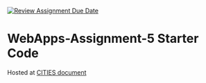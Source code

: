 [![Review Assignment Due Date](https://classroom.github.com/assets/deadline-readme-button-24ddc0f5d75046c5622901739e7c5dd533143b0c8e959d652212380cedb1ea36.svg)](https://classroom.github.com/a/7kKA03Up)
# WebApps-Assignment-5 Starter Code
Hosted at  [CITIES document](https://44-563-webapps-f23.github.io/44563-webapps-f23-assignment5-saipriyajetti/)